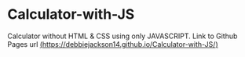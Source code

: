 # Calculator-with-JS
Calculator without HTML &amp; CSS using only JAVASCRIPT.
Link to Github Pages url [(https://debbiejackson14.github.io/Calculator-with-JS/)
](https://debbiejackson14.github.io/Calculator-with-JS/)
